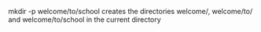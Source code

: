 mkdir -p welcome/to/school creates the directories welcome/, welcome/to/ and welcome/to/school in the current directory
